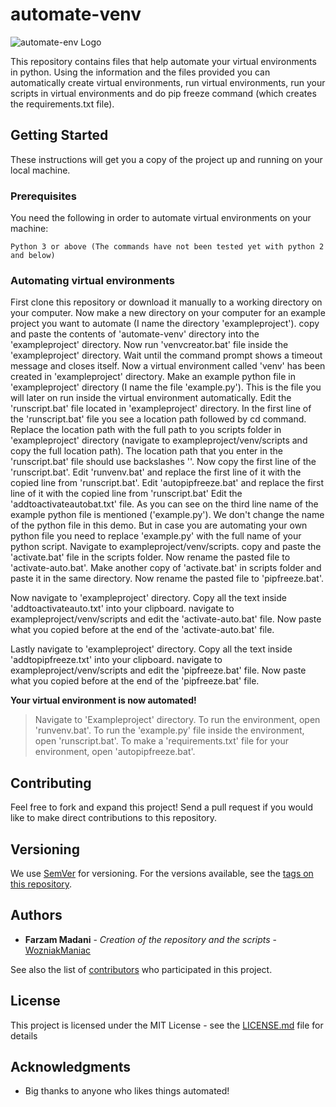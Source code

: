 # automate-venv

![automate-env Logo](https://i.imgur.com/kDqIlrb.png)

This repository contains files that help automate your virtual environments in python. Using the information and the files provided you can automatically create virtual environments, run virtual environments, run your scripts in virtual environments and do pip freeze command (which creates the requirements.txt file).


## Getting Started

These instructions will get you a copy of the project up and running on your local machine.

### Prerequisites

You need the following in order to automate virtual environments on your machine:

```
Python 3 or above (The commands have not been tested yet with python 2 and below)
```

### Automating virtual environments

First clone this repository or download it manually to a working directory on your computer.
Now make a new directory on your computer for an example project you want to automate (I name the directory 'exampleproject').
copy and paste the contents of 'automate-venv' directory into the 'exampleproject' directory.
Now run 'venvcreator.bat' file inside the 'exampleproject' directory.
Wait until the command prompt shows a timeout message and closes itself. 
Now a virtual environment called 'venv' has been created in 'exampleproject' directory.
Make an example python file in 'exampleproject' directory (I name the file 'example.py'). This is the file you will later on run inside the virtual environment automatically.
Edit the 'runscript.bat' file located in 'exampleproject' directory. In the first line of the 'runscript.bat' file you see a location path followed by cd command. Replace the location path with the full path to you scripts folder in 'exampleproject' directory (navigate to exampleproject/venv/scripts and copy the full location path). The location path that you enter in the 'runscript.bat' file should use backslashes '\'. 
Now copy the first line of the 'runscript.bat'. Edit 'runvenv.bat' and replace the first line of it with the copied line from 'runscript.bat'. Edit 'autopipfreeze.bat' and replace the first line of it with the copied line from 'runscript.bat'
Edit the 'addtoactivateautobat.txt' file. As you can see on the third line name of the example python file is mentioned ('example.py'). We don't change the name of the python file in this demo. But in case you are automating your own python file you need to replace 'example.py' with the full name of your python script.
Navigate to exampleproject/venv/scripts. copy and paste the 'activate.bat' file in the scripts folder. Now rename the pasted file to 'activate-auto.bat'. Make another copy of 'activate.bat' in scripts folder and paste it in the same directory. Now rename the pasted file to 'pipfreeze.bat'. 
 
 Now navigate to 'exampleproject' directory. Copy all the text inside 'addtoactivateauto.txt' into your clipboard. navigate to exampleproject/venv/scripts and edit the 'activate-auto.bat' file. Now paste what you copied before at the end of the 'activate-auto.bat' file.
 
 Lastly navigate to 'exampleproject' directory. Copy all the text inside 'addtopipfreeze.txt' into your clipboard. navigate to exampleproject/venv/scripts and edit the 'pipfreeze.bat' file. Now paste what you copied before at the end of the 'pipfreeze.bat' file.

**Your virtual environment is now automated!**

>Navigate to 'Exampleproject' directory.
To run the environment, open 'runvenv.bat'.
To run the 'example.py' file inside the environment, open 'runscript.bat'.
To make a 'requirements.txt' file for your environment, open 'autopipfreeze.bat'.


## Contributing

Feel free to fork and expand this project! Send a pull request if you would like to make direct contributions to this repository.

## Versioning

We use [SemVer](http://semver.org/) for versioning. For the versions available, see the [tags on this repository](https://github.com/WozniakManiac/automate-venv/releases). 

## Authors

* **Farzam Madani** - *Creation of the repository and the scripts* - [WozniakManiac](https://github.com/WozniakManiac)

See also the list of [contributors](https://github.com/WozniakManiac/automate-venv/contributors) who participated in this project.

## License

This project is licensed under the MIT License - see the [LICENSE.md](https://github.com/WozniakManiac/automate-venv/blob/master/LICENSE) file for details

## Acknowledgments

* Big thanks to anyone who likes things automated!
